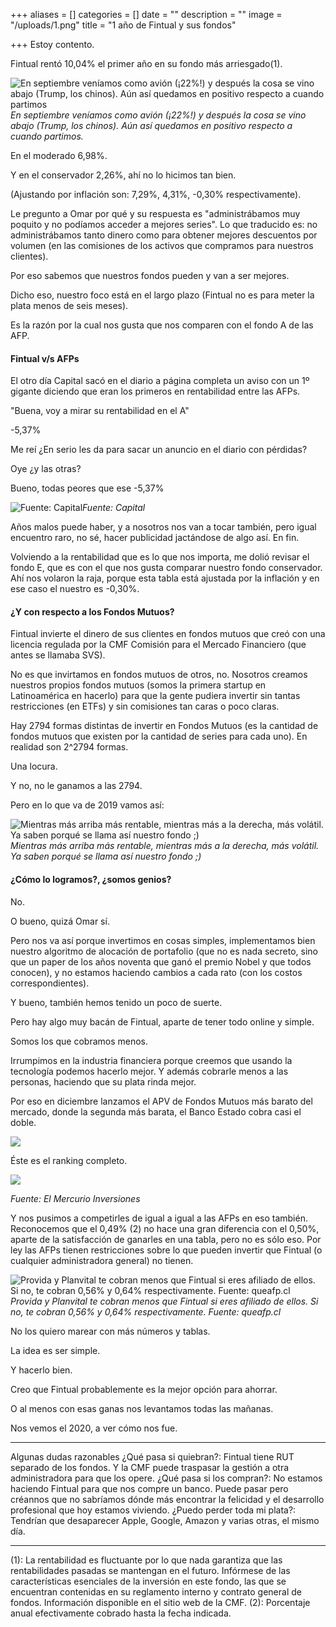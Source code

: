+++
aliases = []
categories = []
date = ""
description = ""
image = "/uploads/1.png"
title = "1 año de Fintual y sus fondos"

+++
Estoy contento.

Fintual rentó 10,04% el primer año en su fondo más arriesgado(1).

![En septiembre veníamos como avión (¡22%!) y después la cosa se vino abajo (Trump, los chinos). Aún así quedamos en positivo respecto a cuando partimos](/uploads/1.png)*En septiembre veníamos como avión (¡22%!) y después la cosa se vino abajo (Trump, los chinos). Aún así quedamos en positivo respecto a cuando partimos.*

En el moderado 6,98%.

Y en el conservador 2,26%, ahí no lo hicimos tan bien.

(Ajustando por inflación son: 7,29%, 4,31%, -0,30% respectivamente).

Le pregunto a Omar por qué y su respuesta es "administrábamos muy poquito y no podíamos acceder a mejores series". Lo que traducido es: no administrábamos tanto dinero como para obtener mejores descuentos por volumen (en las comisiones de los activos que compramos para nuestros clientes).

Por eso sabemos que nuestros fondos pueden y van a ser mejores.

Dicho eso, nuestro foco está en el largo plazo (Fintual no es para meter la plata menos de seis meses).

Es la razón por la cual nos gusta que nos comparen con el fondo A de las AFP.

#### Fintual v/s AFPs

El otro día Capital sacó en el diario a página completa un aviso con un 1º gigante diciendo que eran los primeros en rentabilidad entre las AFPs.

"Buena, voy a mirar su rentabilidad en el A"

\-5,37%

Me reí ¿En serio les da para sacar un anuncio en el diario con pérdidas?

Oye ¿y las otras?

Bueno, todas peores que ese -5,37%

![Fuente: Capital](/uploads/2.png)*Fuente: Capital*

Años malos puede haber, y a nosotros nos van a tocar también, pero igual encuentro raro, no sé, hacer publicidad jactándose de algo así. En fin.

Volviendo a la rentabilidad que es lo que nos importa, me dolió revisar el fondo E, que es con el que nos gusta comparar nuestro fondo conservador. Ahí nos volaron la raja, porque esta tabla está ajustada por la inflación y en ese caso el nuestro es -0,30%.

#### ¿Y con respecto a los Fondos Mutuos?

Fintual invierte el dinero de sus clientes en fondos mutuos que creó con una licencia regulada por la CMF Comisión para el Mercado Financiero (que antes se llamaba SVS).

No es que invirtamos en fondos mutuos de otros, no. Nosotros creamos nuestros propios fondos mutuos (somos la primera startup en Latinoamérica en hacerlo) para que la gente pudiera invertir sin tantas restricciones (en ETFs) y sin comisiones tan caras o poco claras.

Hay 2794 formas distintas de invertir en Fondos Mutuos (es la cantidad de fondos mutuos que existen por la cantidad de series para cada uno). En realidad son 2^2794 formas.

Una locura.

Y no, no le ganamos a las 2794.

Pero en lo que va de 2019 vamos así:

![Mientras más arriba más rentable, mientras más a la derecha, más volátil. Ya saben porqué se llama así nuestro fondo ;)](/uploads/3.png)*Mientras más arriba más rentable, mientras más a la derecha, más volátil. Ya saben porqué se llama así nuestro fondo ;)*

#### ¿Cómo lo logramos?, ¿somos genios?

No.

O bueno, quizá Omar sí.

Pero nos va así porque invertimos en cosas simples, implementamos bien nuestro algoritmo de alocación de portafolio (que no es nada secreto, sino que un paper de los años noventa que ganó el premio Nobel y que todos conocen), y no estamos haciendo cambios a cada rato (con los costos correspondientes).

Y bueno, también hemos tenido un poco de suerte.

Pero hay algo muy bacán de Fintual, aparte de tener todo online y simple.

Somos los que cobramos menos.

Irrumpimos en la industria financiera porque creemos que usando la tecnología podemos hacerlo mejor. Y además cobrarle menos a las personas, haciendo que su plata rinda mejor.

Por eso en diciembre lanzamos el APV de Fondos Mutuos más barato del mercado, donde la segunda más barata, el Banco Estado cobra casi el doble.

![](/uploads/4.png)

Éste es el ranking completo.

![](/uploads/5.png)

_Fuente: El Mercurio Inversiones_

Y nos pusimos a competirles de igual a igual a las AFPs en eso también. Reconocemos que el 0,49% (2) no hace una gran diferencia con el 0,50%, aparte de la satisfacción de ganarles en una tabla, pero no es sólo eso. Por ley las AFPs tienen restricciones sobre lo que pueden invertir que Fintual (o cualquier administradora general) no tienen.

![Provida y Planvital te cobran menos que Fintual si eres afiliado de ellos. Si no, te cobran 0,56% y 0,64% respectivamente. Fuente: queafp.cl](/uploads/6.png)  
*Provida y Planvital te cobran menos que Fintual si eres afiliado de ellos. Si no, te cobran 0,56% y 0,64% respectivamente. Fuente: queafp.cl*

No los quiero marear con más números y tablas.

La idea es ser simple.

Y hacerlo bien.

Creo que Fintual probablemente es la mejor opción para ahorrar.

O al menos con esas ganas nos levantamos todas las mañanas.

Nos vemos el 2020, a ver cómo nos fue.

***

Algunas dudas razonables
¿Qué pasa si quiebran?: Fintual tiene RUT separado de los fondos. Y la CMF puede traspasar la gestión a otra administradora para que los opere.
¿Qué pasa si los compran?: No estamos haciendo Fintual para que nos compre un banco. Puede pasar pero créannos que no sabríamos dónde más encontrar la felicidad y el desarrollo profesional que hoy estamos viviendo.
¿Puedo perder toda mi plata?: Tendrían que desaparecer Apple, Google, Amazon y varias otras, el mismo día.

***

(1): La rentabilidad es fluctuante por lo que nada garantiza que las rentabilidades pasadas se mantengan en el futuro. Infórmese de las características esenciales de la inversión en este fondo, las que se encuentran contenidas en su reglamento interno y contrato general de fondos. Información disponible en el sitio web de la CMF.
(2): Porcentaje anual efectivamente cobrado hasta la fecha indicada.